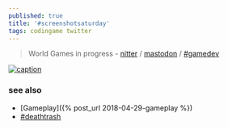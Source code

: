 ```yaml
---
published: true
title: '#screenshotsaturday'
tags: codingame twitter
---
```

> World Games in progress - [nitter](https://nitter.net/search?q=%23ScreenshotSaturday) / [mastodon](https://mastodon.social/tags/ScreenShotSunday) / [#gamedev](https://mastodon.social/tags/gamedev)

[![caption](https://nitter.net/pic/https%3A%2F%2Fpbs.twimg.com%2Fprofile_banners%2F1418953075113578513%2F1627867009%2F1500x500)](https://nitter.net/ScreenshotSatRT)

### see also
- [Gameplay]({% post_url 2018-04-29-gameplay %})
- [#deathtrash](https://twitter.com/hashtag/deathtrash?src=hash)

